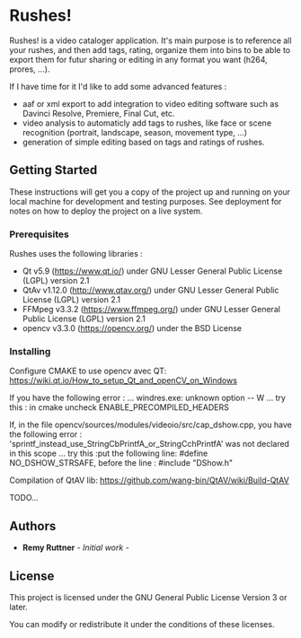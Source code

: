 # Rushes!

Rushes! is a video cataloger application.
It's main purpose is to reference all your rushes, and then add tags, rating, organize them into bins to be able to export them for futur sharing or editing in any format you want (h264, prores, ...).

If I have time for it I'd like to add some advanced features :
- aaf or xml export to add integration to video editing software such as Davinci Resolve, Premiere, Final Cut, etc.
- video analysis to automaticly add tags to rushes, like face or scene recognition (portrait, landscape, season, movement type, ...)
- generation of simple editing based on tags and ratings of rushes.

## Getting Started

These instructions will get you a copy of the project up and running on your local machine for development and testing purposes. See deployment for notes on how to deploy the project on a live system.

### Prerequisites

Rushes uses the following libraries :
- Qt v5.9 (https://www.qt.io/) under GNU Lesser General Public License (LGPL) version 2.1
- QtAv v1.12.0 (http://www.qtav.org/) under GNU Lesser General Public License (LGPL) version 2.1
- FFMpeg v3.3.2 (https://www.ffmpeg.org/) under GNU Lesser General Public License (LGPL) version 2.1
- opencv v3.3.0 (https://opencv.org/) under the BSD License

### Installing

Configure CMAKE to use opencv avec QT:
https://wiki.qt.io/How_to_setup_Qt_and_openCV_on_Windows

If you have the following error : ... windres.exe: unknown option -- W ...
try this : in cmake uncheck ENABLE_PRECOMPILED_HEADERS

If, in the file opencv/sources/modules/videoio/src/cap_dshow.cpp, you have the following error : 'sprintf_instead_use_StringCbPrintfA_or_StringCchPrintfA' was not declared in this scope ...
try this :put the following line: #define NO_DSHOW_STRSAFE, before the line : #include "DShow.h"

Compilation of QtAV lib:
https://github.com/wang-bin/QtAV/wiki/Build-QtAV

TODO...

## Authors

* **Remy Ruttner** - *Initial work* - 

## License

This project is licensed under the GNU General Public License Version 3 or later.

You can modify or redistribute it under the conditions of these licenses.


